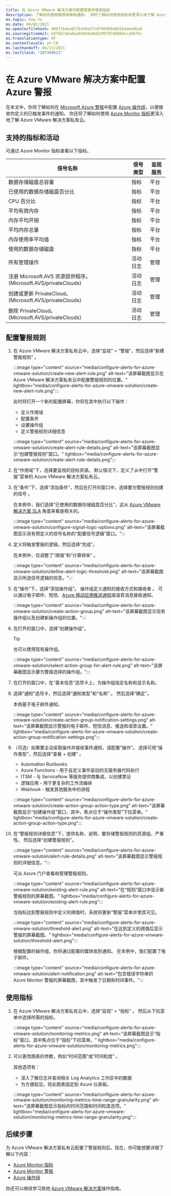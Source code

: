 ```yaml
---
title: 在 Azure VMware 解决方案中配置警报并使用指标
description: 了解如何使用警报来接收通知。 同时了解如何使用指标来更深入地了解 Azure VMware 解决方案私有云。
ms.topic: how-to
ms.date: 04/02/2021
ms.openlocfilehash: 486f25eba017b2d4e37c0796909a0d26adee6ba8
ms.sourcegitcommit: b4fbb7a6a0aa93656e8dd29979786069eca567dc
ms.translationtype: HT
ms.contentlocale: zh-CN
ms.lasthandoff: 04/13/2021
ms.locfileid: "107309622"
---
```

# <a name="configure-azure-alerts-in-azure-vmware-solution"></a>在 Azure VMware 解决方案中配置 Azure 警报 

在本文中，你将了解如何在 [Microsoft Azure 警报](/azure/azure-monitor/alerts/alerts-overview)中配置 [Azure 操作组](/azure/azure-monitor/alerts/action-groups)，以便接收你定义的已触发事件的通知。 你还将了解如何使用 [Azure Monitor 指标](/azure/azure-monitor/essentials/data-platform-metrics)更深入地了解 Azure VMware 解决方案私有云。


## <a name="supported-metrics-and-activities"></a>支持的指标和活动

可通过 Azure Monitor 指标查看以下指标。

| **信号名称**                                                         | **信号类型** | **监视服务** |
|-------------------------------------------------------------------------|-----------------|---------------------|
| 数据存储磁盘总容量                                           | 指标          | 平台            |
| 已使用的数据存储磁盘百分比                                          | 指标          | 平台            |
| CPU 百分比                                                          | 指标          | 平台            |
| 平均有效内存                                                | 指标          | 平台            |
| 内存平均开销                                                 | 指标          | 平台            |
| 平均内存总量                                                    | 指标          | 平台            |
| 内存使用率平均值                                                    | 指标          | 平台            |
| 使用的数据存储磁盘                                                     | 指标          | 平台            |
| 所有管理操作                                           | 活动日志    | 管理      |
| 注册 Microsoft.AVS 资源提供程序。 (Microsoft.AVS/privateClouds) | 活动日志    | 管理      |
| 创建或更新 PrivateCloud。 (Microsoft.AVS/privateClouds)          | 活动日志    | 管理      |
| 删除 PrivateCloud。 (Microsoft.AVS/privateClouds)                    | 活动日志    | 管理      |

## <a name="configure-an-alert-rule"></a>配置警报规则
1. 在 Azure VMware 解决方案私有云中，选择“监视” > “警报”，然后选择“新建警报规则”  。
 
   :::image type="content" source="media/configure-alerts-for-azure-vmware-solution/create-new-alert-rule.png" alt-text="该屏幕截图显示在 Azure VMware 解决方案私有云中配置警报规则的位置。" lightbox="media/configure-alerts-for-azure-vmware-solution/create-new-alert-rule.png":::

   此时将打开一个新的配置屏幕，你将在其中执行以下操作：
   - 定义作用域
   - 配置条件
   - 设置操作组
   - 定义警报规则详细信息
    
   :::image type="content" source="media/configure-alerts-for-azure-vmware-solution/create-alert-rule-details.png" alt-text="该屏幕截图显示“创建警报规则”窗口。" lightbox="media/configure-alerts-for-azure-vmware-solution/create-alert-rule-details.png":::

1. 在“作用域”下，选择要监视的目标资源。 默认情况下，定义了从中打开“警报”菜单的 Azure VMware 解决方案私有云。

1. 在“条件”下，选择“添加条件”，然后在打开的窗口中，选择要为警报规则创建的信号 。 

   在本例中，我们选择“已使用的数据存储磁盘百分比”，这从 [Azure VMware 解决方案 SLA](https://aka.ms/avs/sla) 角度来看是相关的。 

   :::image type="content" source="media/configure-alerts-for-azure-vmware-solution/configure-signal-logic-options.png" alt-text="该屏幕截图显示具有预定义的信号名称的“配置信号逻辑”窗口。"::: 

1. 定义将触发警报的逻辑，然后选择“完成”。 

   在本例中，仅调整了“阈值”和“计算频率” 。 
   
   :::image type="content" source="media/configure-alerts-for-azure-vmware-solution/define-alert-logic-threshold.png" alt-text="该屏幕截图显示所选信号逻辑的信息。"::: 

1. 在“操作”下，选择“添加操作组”。 操作组定义通知的接收方式和接收者 。   可以通过电子邮件、短信、[Azure 移动应用推送通知](https://azure.microsoft.com/features/azure-portal/mobile-app/)或语音消息接收通知。
 
   :::image type="content" source="media/configure-alerts-for-azure-vmware-solution/create-action-group.png" alt-text="该屏幕截图显示现有操作组以及创建新操作组的位置。":::

1. 在打开的窗口中，选择“创建操作组”。

   >[!TIP]
   > 也可以使用现有操作组。

   :::image type="content" source="media/configure-alerts-for-azure-vmware-solution/select-action-group-for-alert-rule.png" alt-text="该屏幕截图显示要为警报选择的操作组。"::: 

 

 
1. 在打开的窗口中，在“基本信息”选项卡上，为操作组指定名称和显示名称。

1. 选择“通知”选项卡，然后选择“通知类型”和“名称”  。 然后选择“确定”。

   本例基于电子邮件通知。

   :::image type="content" source="media/configure-alerts-for-azure-vmware-solution/create-action-group-notification-settings.png" alt-text="该屏幕截图显示警报的电子邮件、短信消息、推送和语音设置。" lightbox="media/configure-alerts-for-azure-vmware-solution/create-action-group-notification-settings.png":::     

1. （可选）如果要主动采取操作并接收事件通知，请配置“操作”。 选择可用“操作类型”，然后选择“查看 + 创建” 。 
   - Automation Runbooks
   - Azure Functions - 用于自定义事件驱动的无服务器代码执行
   - ITSM - 与 ServiceNow 等服务提供商集成，以创建票证
   - 逻辑应用 - 用于更复杂的工作流编排
   - Webhook - 触发其他服务中的进程

   :::image type="content" source="media/configure-alerts-for-azure-vmware-solution/create-action-group-action-type.png" alt-text="该屏幕截图显示“创建操作组”窗口，其中，焦点位于“操作类型”下拉菜单。" lightbox="media/configure-alerts-for-azure-vmware-solution/create-action-group-action-type.png":::     

1. 在“警报规则详细信息”下，提供名称、说明、要存储警报规则的资源组、严重性。 然后选择“创建警报规则”。
   
   :::image type="content" source="media/configure-alerts-for-azure-vmware-solution/alert-rule-details.png" alt-text="该屏幕截图显示警报规则的详细信息。"::: 
 
   可从 Azure 门户查看和管理警报规则。

   :::image type="content" source="media/configure-alerts-for-azure-vmware-solution/existing-alert-rule.png" alt-text="在“规则”窗口中显示新警报规则的屏幕截图。" lightbox="media/configure-alerts-for-azure-vmware-solution/existing-alert-rule.png":::     

   当指标达到警报规则中定义的阈值时，系统将更新“警报”菜单并使其可见。

   :::image type="content" source="media/configure-alerts-for-azure-vmware-solution/threshold-alert.png" alt-text="在达到定义的阈值后显示警报的屏幕截图。" lightbox="media/configure-alerts-for-azure-vmware-solution/threshold-alert.png":::     

   根据配置的操作组，你将通过配置的媒体收到通知。 在本例中，我们配置了电子邮件。
    
   :::image type="content" source="media/configure-alerts-for-azure-vmware-solution/alert-notification.png" alt-text="包含错误字符串的 Azure Monitor 警报的屏幕截图，其中触发了日期和时间事件。"::: 

## <a name="work-with-metrics"></a>使用指标

1. 在 Azure VMware 解决方案私有云中，选择“监视” > “指标” 。 然后从下拉菜单中选择所需的指标。
    
   :::image type="content" source="media/configure-alerts-for-azure-vmware-solution/monitoring-metrics.png" alt-text="该屏幕截图显示“指标”窗口，其中焦点位于“指标”下拉菜单。" lightbox="media/configure-alerts-for-azure-vmware-solution/monitoring-metrics.png":::   

1. 可以更改图表的参数，例如“时间范围”或“时间粒度” 。 

   其他选项有：
   - 深入了解日志并查询相关 Log Analytics 工作区中的数据
   - 为方便起见，将此图表固定到 Azure 仪表板。

   :::image type="content" source="media/configure-alerts-for-azure-vmware-solution/monitoring-metrics-time-range-granularity.png" alt-text="该屏幕截图显示指标的时间范围和时间粒度选项。" lightbox="media/configure-alerts-for-azure-vmware-solution/monitoring-metrics-time-range-granularity.png":::  
 
 
## <a name="next-steps"></a>后续步骤

为 Azure VMware 解决方案私有云配置了警报规则后，现在，你可能想要详细了解以下内容：
- [Azure Monitor 指标](/azure/azure-monitor/essentials/data-platform-metrics)
- [Azure Monitor 警报](/azure/azure-monitor/alerts/alerts-overview)
- [Azure 操作组](/azure/azure-monitor/alerts/action-groups)

你还可以继续学习其他 [Azure VMware 解决方案](index.yml)操作指南。





